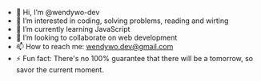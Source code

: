 - 👋 Hi, I’m @wendywo-dev
- 👀 I’m interested in coding, solving problems, reading and wirting
- 🌱 I’m currently learning JavaScript
- 💞️ I’m looking to collaborate on web development
- 📫 How to reach me: wendywo.dev@gmail.com
- ⚡ Fun fact: There's no 100% guarantee that there will be a tomorrow, so savor the current moment.

<!---
wendywo-dev/wendywo-dev is a ✨ special ✨ repository because its `README.md` (this file) appears on your GitHub profile.
You can click the Preview link to take a look at your changes.
--->
